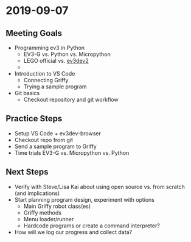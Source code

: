 2019-09-07
==========

Meeting Goals
-------------

* Programming ev3 in Python
    * EV3-G vs. Python vs. Micropython
    * LEGO official vs. [ev3dev2](https://sites.google.com/site/ev3devpython/)
    * 
* Introduction to VS Code
    * Connecting Griffy
    * Trying a sample program
* Git basics
    * Checkout repository and git workflow

Practice Steps
--------------

* Setup VS Code + ev3dev-browser
* Checkout repo from git
* Send a sample program to Griffy
* Time trials EV3-G vs. Micropython vs. Python

Next Steps
----------

* Verify with Steve/Lisa Kai about using open source vs. from scratch (and implications)
* Start planning program design, experiment with options
    * Main Griffy robot class(es)
    * Griffy methods
    * Menu loader/runner
    * Hardcode programs or create a command interpreter?
* How will we log our progress and collect data?
